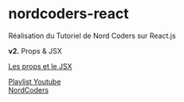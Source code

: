 # nordcoders-react
Réalisation du Tutoriel de Nord Coders sur React.js

__v2.__ Props & JSX  

[Les props et le JSX](https://www.youtube.com/watch?v=M_6_Rk0J_M0&list=PLeeuvNW2FHVjVHC8LTbqAvGe9I23sl0Bj&index=3)

[Playlist Youtube](https://www.youtube.com/playlist?list=PLeeuvNW2FHVjVHC8LTbqAvGe9I23sl0Bj)  
[NordCoders](https://www.youtube.com/c/NordCoders)
